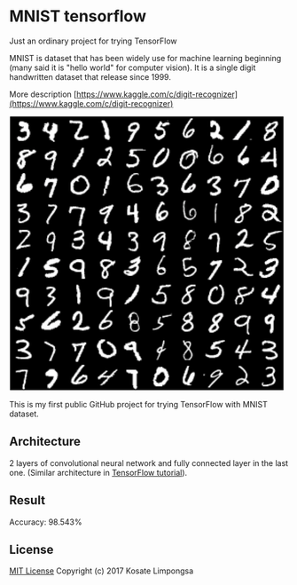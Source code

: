 # MNIST tensorflow
Just an ordinary project for trying TensorFlow

MNIST is dataset that has been widely use for machine learning beginning (many said it is "hello world" for computer vision).
It is a single digit handwritten dataset that release since 1999.

More description [https://www.kaggle.com/c/digit-recognizer](https://www.kaggle.com/c/digit-recognizer)

<img src=".github/mnist-preview.png">

This is my first public GitHub project for trying TensorFlow with MNIST dataset.

## Architecture

2 layers of convolutional neural network and fully connected layer in the last one. (Similar architecture in [TensorFlow tutorial](https://www.tensorflow.org/get_started/mnist/pros)).

## Result

Accuracy: 98.543%

## License

[MIT License](LICENSE) Copyright (c) 2017 Kosate Limpongsa